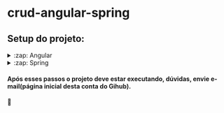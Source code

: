# crud-angular-spring

## Setup do projeto:

<details>
  <summary>:zap: Angular</summary>
  
  ### 1 - Instale o Node.js
  #### Versão do Node utilizada para iniciar o projeto: 18.17.0
  ### 2 - Instale o npm
  #### Versão do npm: 9.8.0
  ### 3 - Instale o Angular
  #### Versão do Angular utilizada para iniciar o projeto: 16.1.5
  ### 3 - Instale o VSCode ou a IDE de sua preferência
  ### 4 - Execute o comando ng serve na pasta do projeto

</details>

<details>
  <summary>:zap: Spring</summary>
  
 

</details>

#### Após esses passos o projeto deve estar executando, dúvidas, envie e-mail(página inicial desta conta do Gihub).
#### 🖖
